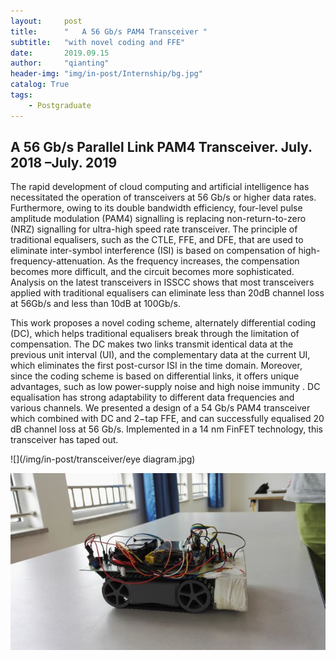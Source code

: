 ```yaml
---
layout:     post
title:      "	A 56 Gb/s PAM4 Transceiver "
subtitle:   "with novel coding and FFE"
date:       2019.09.15
author:     "qianting"
header-img: "img/in-post/Internship/bg.jpg"
catalog: True
tags:
    - Postgraduate
---
```


##  A 56 Gb/s Parallel Link PAM4 Transceiver. July. 2018 –July. 2019
The rapid development of cloud computing and artificial intelligence has necessitated the operation of transceivers at 56 Gb/s or higher data rates. Furthermore, owing to its double bandwidth efficiency, four-level pulse amplitude modulation (PAM4) signalling is replacing non-return-to-zero (NRZ) signalling for ultra-high speed rate transceiver. The principle of traditional equalisers, such as the  CTLE, FFE, and DFE, that are used to eliminate inter-symbol interference (ISI) is based on compensation of high-frequency-attenuation. As the frequency increases, the compensation becomes more difficult, and the circuit becomes more sophisticated. Analysis on the latest transceivers in ISSCC shows that most transceivers applied with traditional equalisers can eliminate less than 20dB channel loss at 56Gb/s and less than 10dB at 100Gb/s.

This work proposes a novel coding scheme, alternately differential coding (DC), which helps traditional equalisers break through the limitation of compensation. The DC makes two links transmit identical data at the previous unit interval (UI), and the complementary data at the current UI, which eliminates the first post-cursor ISI in the time domain. Moreover, since the coding scheme is based on differential links, it offers unique advantages, such as low power-supply noise and high noise immunity . DC equalisation has strong adaptability to different data frequencies and various channels. We presented a design of a 54 Gb/s PAM4 transceiver which combined with DC and 2−tap FFE, and can successfully equalised 20 dB channel loss at 56 Gb/s. Implemented in a 14 nm FinFET technology, this transceiver has taped out.

![](/img/in-post/transceiver/eye diagram.jpg)


![](/img/in-post/Electronics_Design_Contest/铁丝导轨车.jpg)
